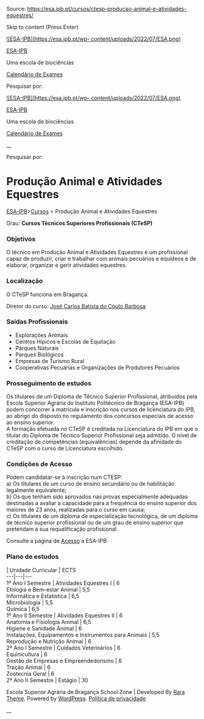 Source: https://esa.ipb.pt/cursos/ctesp-producao-animal-e-atividades-equestres/

Skip to content (Press Enter)

[![ESA-IPB](https://esa.ipb.pt/wp-
content/uploads/2022/07/ESA.png)](https://esa.ipb.pt/)

[ESA-IPB](https://esa.ipb.pt/)

Uma escola de biociências

[Calendário de Exames](https://esa.ipb.pt/horarios/)

Pesquisar por:

  

  

  

  

  

[![ESA-IPB](https://esa.ipb.pt/wp-
content/uploads/2022/07/ESA.png)](https://esa.ipb.pt/)

[ESA-IPB](https://esa.ipb.pt/)

Uma escola de biociências

[Calendário de Exames](https://esa.ipb.pt/horarios/)

  

__

Pesquisar por:

# Produção Animal e Atividades Equestres

[ESA-IPB](https://esa.ipb.pt)>[Cursos](https://esa.ipb.pt/cursos/) > Produção
Animal e Atividades Equestres

Grau: **Cursos Técnicos Superiores Profissionais (CTeSP)**

### Objetivos

O técnico em Produção Animal e Atividades Equestres é um profissional capaz de
produzir, criar e trabalhar com animais pecuários e equídeos e de elaborar,
organizar e gerir atividades equestres.

### Localização

O CTeSP funciona em Bragança.

Diretor do curso: [José Carlos Batista do Couto Barbosa](mailto:bb@ipb.pt)

### Saídas Profissionais

  * Explorações Animais
  * Centros Hípicos e Escolas de Equitação
  * Parques Naturais
  * Parques Biológicos
  * Empresas de Turismo Rural
  * Cooperativas Pecuárias e Organizações de Produtores Pecuários

### Prosseguimento de estudos

Os titulares de um Diploma de Técnico Superior Profissional, atribuídos pela
Escola Superior Agrária do Instituto Politécnico de Bragança (ESA-IPB) podem
concorrer à matrícula e inscrição nos cursos de licenciatura do IPB, ao abrigo
do disposto no regulamento dos concursos especiais de acesso ao ensino
superior.  
A formação efetuada no CTeSP é creditada na Licenciatura do IPB em que o
titular do Diploma de Técnico Superior Profissional seja admitido. O nível de
creditação de competências (equivalências) depende da afinidade do CTeSP com o
curso de Licenciatura escolhido.

### Condições de Acesso

Podem candidatar-se à inscrição num CTESP:  
a) Os titulares de um curso de ensino secundário ou de habilitação legalmente
equivalente;  
b) Os que tenham sido aprovados nas provas especialmente adequadas destinadas
a avaliar a capacidade para a frequência do ensino superior dos maiores de 23
anos, realizadas para o curso em causa;  
c) Os titulares de um diploma de especialização tecnológica, de um diploma de
técnico superior profissional ou de um grau de ensino superior que pretendam a
sua requalificação profissional.

Consulte a página de [Acesso](https://esa.ipb.pt/acesso/) à ESA-IPB

### Plano de estudos

|  Unidade Curricular |  ECTS  
---|---|---  
1º Ano I Semestre |  Atividades Equestres I |  6  
Etologia e Bem-estar Animal |  5,5  
Informática e Estatística |  6,5  
Microbiologia |  5,5  
Química |  6,5  
1º Ano II Semestre |  Atividades Equestres II |  6  
Anatomia e Fisiologia Animal |  6,5  
Higiene e Sanidade Animal |  6  
Instalações, Equipamentos e Instrumentos para Animais |  5,5  
Reprodução e Nutrição Animal |  6  
2º Ano I Semestre |  Cuidados Veterinários |  6  
Equinicultura |  6  
Gestão de Empresas e Empreendedorismo |  6  
Tração Animal |  6  
Zootecnia Geral |  6  
2º Ano II Semestre |  Estágio |  30  
  
  

Escola Superior Agrária de Bragança  School Zone | Developed By [Rara Theme](https://rarathemes.com/). Powered by [WordPress](https://wordpress.org/).  [Política de privacidade](https://esa.ipb.pt/politica-de-privacidade/)

__